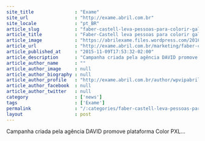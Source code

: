 ```yaml
---
site_title               : "Exame"
site_url                 : "http://exame.abril.com.br"
site_locale              : "pt_BR"
article_slug             : "faber-castell-leva-pessoas-para-colorir-galeria-em-branco"
article_title            : "Faber-Castell leva pessoas para colorir galeria em branco"
article_image            : "https://abrilexame.files.wordpress.com/2016/09/size_960_16_9_pinturas-faber-castell.jpeg?quality=70&strip=all&w=960"
article_url              : "http://exame.abril.com.br/marketing/faber-castell-leva-pessoas-para-colorir-galeria-em-branco/"
article_published_at     : "2015-11-09T17:53:32-02:00"
article_description      : "Campanha criada pela agência DAVID promove plataforma Color PXL..."
article_author_name      : ""
article_author_image     : null
article_author_biography : null
article_author_profile   : "http://exame.abril.com.br/author/wpvipabril/"
article_author_facebook  : null
article_author_twitter   : null
category                 : ['news']
tags                     : ['Exame']
permalink                : "/:categories/faber-castell-leva-pessoas-para-colorir-galeria-em-branco/"
layout                   : post
---
```


Campanha criada pela agência DAVID promove plataforma Color PXL...
